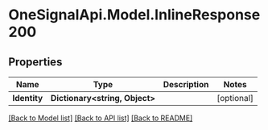 # OneSignalApi.Model.InlineResponse200

## Properties

Name | Type | Description | Notes
------------ | ------------- | ------------- | -------------
**Identity** | **Dictionary&lt;string, Object&gt;** |  | [optional] 

[[Back to Model list]](../README.md#documentation-for-models) [[Back to API list]](../README.md#documentation-for-api-endpoints) [[Back to README]](../README.md)

